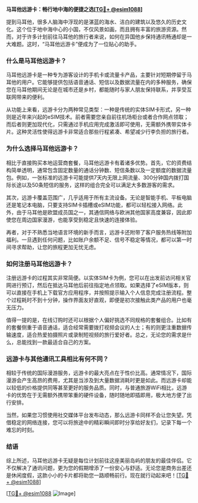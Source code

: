 **马耳他远游卡：畅行地中海的便捷之选[[TG💪+ @esim1088](https://t.me/s/esim1088)]**

提到马耳他，很多人脑海中浮现的是湛蓝的海水、洁白的建筑以及悠久的历史文化。这个位于地中海中心的小国，不仅风景如画，而且拥有丰富的旅游资源。然而，对于许多计划前往马耳他的旅行者来说，如何在异国他乡保持通讯畅通却是一大难题。这时，“马耳他远游卡”便成为了一位贴心的助手。

### **什么是马耳他远游卡？**

马耳他远游卡是一种专为游客设计的手机卡或流量卡产品，主要针对短期停留于马耳他的用户。它能够提供包括语音通话、短信以及数据流量在内的多种服务，确保您在马耳他期间无论是在城市还是乡村，都能随时与家人朋友保持联系，并享受互联网带来的便利。

从功能上来看，远游卡分为两种常见类型：一种是传统的实体SIM卡形式，另一种则是近年来兴起的eSIM技术。前者需要您亲自前往机场柜台或者合作网点领取；而后者则更加现代化，只需通过手机应用完成激活即可使用，无需额外携带实体卡片。这种灵活性使得远游卡非常适合那些行程紧凑、希望减少行李负担的旅行者。

### **为什么选择马耳他远游卡？**

相比于直接购买本地运营商套餐，马耳他远游卡有着诸多优势。首先，它的资费结构简单透明，通常包含固定数量的通话分钟数、短信条数以及一定额度的数据流量包。例如，一张标准的远游卡可能提供7天内无限上网流量、300分钟国内拨打国际长途以及50条短信的服务，这样的组合完全可以满足大多数游客的需求。

其次，远游卡覆盖范围广，几乎适用于所有主流设备。无论是智能手机、平板电脑还是笔记本电脑，只要支持SIM卡插槽或eSIM功能，都可以轻松接入网络。此外，由于马耳他是欧盟成员国之一，其通信网络与欧洲其他国家高度兼容，因此即使您在周边国家漫游，也能享受到稳定且快速的连接体验。

再者，对于不熟悉当地语言环境的新手而言，远游卡还附带了客户服务热线等附加福利。一旦遇到任何问题，比如账户余额不足、信号不稳定等情况，都可以第一时间寻求帮助，让您的旅程更加无忧无虑。

### **如何注册马耳他远游卡？**

注册远游卡的过程其实非常简便。以实体SIM卡为例，您可以在出发前访问相关官网进行预订，然后在抵达马耳他后前往指定地点领取。如果选择了eSIM版本，则可以直接在手机上下载官方应用程序，并按照提示输入个人信息完成注册流程。整个过程耗时不到十分钟，操作界面友好直观，即便是初次接触此类产品的用户也毫无压力。

值得一提的是，在线订购时还可以根据个人偏好挑选不同规格的套餐组合。比如有的套餐侧重于语音通话，适合经常需要拨打视频会议的人士；有的则更注重数据传输速度，适合热爱拍摄照片或录制短视频的旅行爱好者。总之，无论您的需求是什么，总能找到一款最适合自己的方案。

### **远游卡与其他通讯工具相比有何不同？**

相较于传统的国际漫游服务，远游卡的最大亮点在于性价比高。通常情况下，国际漫游会产生高昂的费用，尤其是当涉及到大量数据消耗时更是如此。而远游卡却能以较低的价格提供同等甚至更好的服务品质。同时，与普通旅游WiFi相比，远游卡的优势在于无需额外携带笨重的硬件设备，随时随地即插即用，极大地方便了出行安排。

当然，如果您习惯使用社交媒体平台发布动态，那么远游卡同样不会让您失望。凭借稳定的网络连接，您可以将旅途中的精彩瞬间即时分享给好友们，记录下每一个难忘的时刻。

### **结语**

综上所述，马耳他远游卡无疑是每位计划前往这座美丽岛屿的朋友的最佳伴侣。它不仅解决了通讯问题，更为您的假期增添了一份安心与舒适。无论您是商务出差还是休闲度假，这款小小的卡片都将助您一路顺畅前行。现在就行动起来吧！[[TG💪+ @esim1088](https://t.me/s/esim1088)]

[[TG💪+ @esim1088](https://t.me/s/esim1088) ![Image](https://i.postimg.cc/4NQfJmqS/Snipaste-2025-05-13-00-14-12.png)]